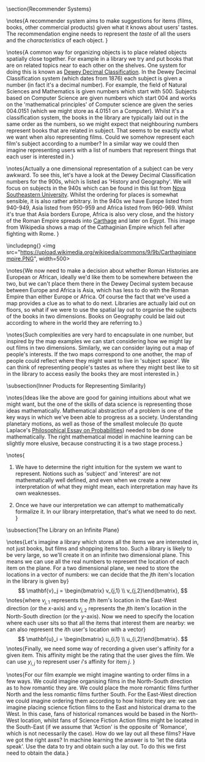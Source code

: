 \section{Recommender Systems}

\notes{A recommender system aims to make suggestions for items (films, books, other commercial products) given what it knows about users' tastes. The recommendation engine needs to represent the *taste* of all the users and the *characteristics* of each object. }

\notes{A common way for organizing objects is to place related objects spatially close together. For example in a library we try and put books that are on related topics near to each other on the shelves. One system for doing this is known as [Dewey Decimal Classification](http://en.wikipedia.org/wiki/Dewey_Decimal_Classification). In the Dewey Decimal Classification system (which dates from 1876) each subject is given a number (in fact it's a decimal number). For example, the field of Natural Sciences and Mathematics is given numbers which start with 500. Subjects based on Computer Science are given numbers which start 004 and works on the 'mathematical principles' of Computer science are given the series 004.0151 (which we might store as 4.0151 on a Computer). Whilst it's a classification system, the books in the library are typically laid out in the same order as the numbers, so we might expect that neighbouring numbers represent books that are related in subject. That seems to be exactly what we want when also representing films. Could we somehow represent each film's subject according to a number? In a similar way we could then imagine representing users with a list of numbers that represent things that each user is interested in.}

\notes{Actually a one dimensional representation of a subject can be very awkward. To see this, let's have a look at the Dewey Decimal Classification numbers for the 900s, which is listed as 'History and Geography'. We will focus on subjects in the 940s which can be found in this list from [Nova Southeastern University](http://www.nova.edu/library/help/misc/lc_dewey/dewey900.html#40). Whilst the ordering for places is somewhat sensible, it is also rather arbitrary. In the 940s we have Europe listed from 940-949, Asia listed from 950-959 and Africa listed from 960-969. Whilst it's true that Asia borders Europe, Africa is also very close, and the history of the Roman Empire spreads into [Carthage](http://en.wikipedia.org/wiki/Carthage) and later on Egypt. This image from Wikipedia shows a map of the Cathaginian Empire which fell after fighting with Rome. }

\includepng{}
<img src="https://upload.wikimedia.org/wikipedia/commons/9/9b/Carthaginianempire.PNG", width=500>

\notes{We now need to make a decision about whether Roman Histories are European or African, ideally we'd like them to be somewhere between the two, but we can't place them there in the Dewey Decimal system because between Europe and Africa is Asia, which has less to do with the Roman Empire than either Europe or Africa. Of course the fact that we've used a map provides a clue as to what to do next. Libraries are actually laid out on floors, so what if we were to use the spatial lay out to organise the sujbects of the books in two dimensions. Books on Geography could be laid out according to where in the world they are referring to.} 

\notes{Such complexities are very hard to encapsulate in one number, but inspired by the map examples we can start considering how we might lay out films in two dimensions. Similarly, we can consider laying out a map of people's interests. If the two maps correspond to one another, the map of people could reflect where they might want to live in 'subject space'. We can think of representing people's tastes as where they might best like to sit in the library to access easily the books they are most interested in.}


\subsection{Inner Products for Representing Similarity}

\notes{Ideas like the above are good for gaining intuitions about what we might want, but the one of the skills of data science is representing those ideas mathematically. Mathematical abstraction of a problem is one of the key ways in which we've been able to progress as a society. Understanding planetary motions, as well as those of the smallest molecule (to quote Laplace's [Philosophical Essay on Probabilities](http://books.google.co.uk/books?id=1YQPAAAAQAAJ&printsec=frontcover&source=gbs_ge_summary_r&cad=0#v=onepage&q&f=false)) needed to be done mathematically. The right mathematical model in machine learning can be slightly more elusive, because constructing it is a two stage process.}

\notes{
1. We have to determine the right intuition for the system we want to represent. Notions such as 'subject' and 'interest' are not mathematically well defined, and even when we create a new interpretation of what they might mean, each interpretation may have its own weaknesses. 

2. Once we have our interpretation we can attempt to mathematically formalize it. In our library interpretation, that's what we need to do next. 
}

\subsection{The Library on an Infinite Plane}

\notes{Let's imagine a library which stores all the items  we are interested in, not just books, but films and shopping items too. Such a library is likely to be very large, so we'll create it on an infinite two dimensional plane. This means we can use all the real numbers to represent the location of each item on the plane. For a two dimensional plane, we need to store the locations in a vector of numbers: we can decide that the $j$th item's location in the library is given by}
$$
\mathbf{v}_j = \begin{bmatrix} v_{j,1} \\ v_{j,2}\end{bmatrix},
$$
\notes{where $v_{j,1}$ represents the $j$th item's location in the East-West direction (or the $x$-axis) and $v_{j,2}$ represents the $j$th item's location in the North-South direction (or the $y$-axis). Now we need to specify the location where each user sits so that all the items that interest them are nearby: we can also represent the $i$th user's location with a vector}
$$
\mathbf{u}_i = \begin{bmatrix} u_{i,1} \\ u_{i,2}\end{bmatrix}.
$$
\notes{Finally, we need some way of recording a given user's affinity for a given item. This affinity might be the rating that the user gives the film. We can use $y_{i,j}$ to represent user $i$'s affinity for item $j$. }

\notes{For our film example we might imagine wanting to order films in a few ways. We could imagine organising films in the North-South direction as to how romantic they are. We could place the more romantic films further North and the less romantic films further South. For the East-West direction we could imagine ordering them according to how historic they are: we can imagine placing science fiction films to the East and historical drama to the West. In this case, fans of historical romances would be based in the North-West location, whilst fans of Science Fiction Action films might be located in the South-East (if we assume that 'Action' is the opposite of 'Romance', which is not necessarily the case). How do we lay out all these films? Have we got the right axes? In machine learning the answer is to 'let the data speak'. Use the data to try and obtain such a lay out. To do this we first need to obtain the data.}
